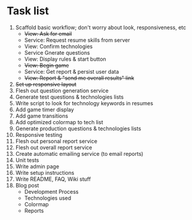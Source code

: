 # Task list

1. Scaffold basic workflow; don't worry about look, responsiveness, etc
    * <del>View: Ask for email</del>
    * Service: Request resume skills from server
    * View: Confirm technologies
    * Service Gnerate questions
    * View: Display rules & start button
    * <del>View: Begin game</del>
    * Service: Get report & persist user data
    * <del>View: Report & "send me overall results" link</del>
1. <del>Set up responsive layout</del>
1. Flesh out question generation service
1. Generate test questions & technologies lists
1. Write script to look for technology keywords in resumes
1. Add game timer display
1. Add game transitions
1. Add optimized colormap to tech list
1. Generate production questions & technologies lists
1. Responsive testing
1. Flesh out personal report service
1. Flesh out overall report service
1. Create automatic emailing service (to email reports)
1. Unit tests
1. Write admin page
1. Write setup instructions
1. Write README, FAQ, Wiki stuff
1. Blog post
    * Development Process
    * Technologies used
    * Colormap
    * Reports
